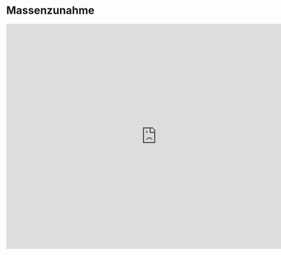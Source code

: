 # Massenzunahme
<iframe scrolling="no" src="https://www.geogebra.org/material/iframe/id/BQxYet5G/width/1011/height/892/border/888888/smb/false/stb/false/stbh/false/ai/false/asb/false/sri/false/rc/false/ld/false/sdz/false/ctl/false" width="800px" height="600px" style="border:0px;"> </iframe>